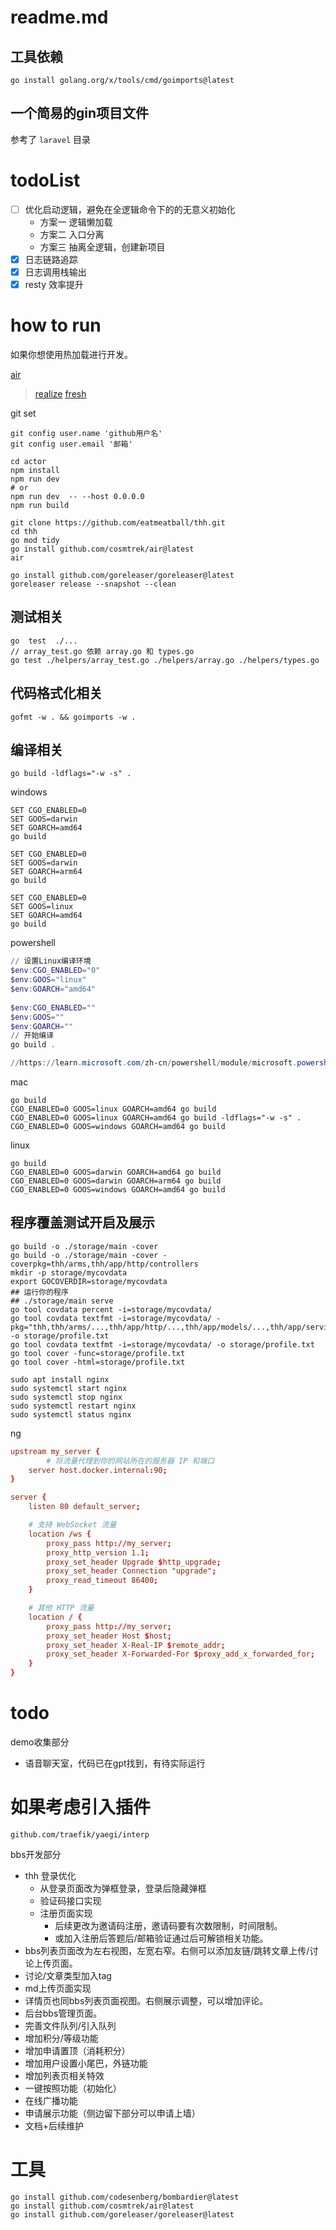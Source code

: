 # readme.md

## 工具依赖
```
go install golang.org/x/tools/cmd/goimports@latest
```

## 一个简易的gin项目文件

参考了 `laravel` 目录

# todoList

- [ ] 优化启动逻辑，避免在全逻辑命令下的的无意义初始化
  - 方案一 逻辑懒加载
  - 方案二 入口分离
  - 方案三 抽离全逻辑，创建新项目
- [x] 日志链路追踪
- [x] 日志调用栈输出
- [x] resty 效率提升

# how to run

如果你想使用热加载进行开发。

[air](https://github.com/cosmtrek/air)

> [realize](https://github.com/oxequa/realize)
> [fresh](https://github.com/gravityblast/fresh)

git set

```shell
git config user.name 'github用户名'  
git config user.email '邮箱'
```


```shell
cd actor
npm install
npm run dev 
# or 
npm run dev  -- --host 0.0.0.0
npm run build
```

```shell
git clone https://github.com/eatmeatball/thh.git 
cd thh
go mod tidy
go install github.com/cosmtrek/air@latest
air 
```

```shell
go install github.com/goreleaser/goreleaser@latest
goreleaser release --snapshot --clean  
```

## 测试相关
```text
go  test  ./...   
// array_test.go 依赖 array.go 和 types.go
go test ./helpers/array_test.go ./helpers/array.go ./helpers/types.go 
```

## 代码格式化相关

```shell    
gofmt -w . && goimports -w .   
```

## 编译相关

```
go build -ldflags="-w -s" .
```
windows
```
SET CGO_ENABLED=0
SET GOOS=darwin
SET GOARCH=amd64
go build

SET CGO_ENABLED=0
SET GOOS=darwin
SET GOARCH=arm64
go build

SET CGO_ENABLED=0
SET GOOS=linux
SET GOARCH=amd64
go build
```

powershell
```powershell
// 设置Linux编译环境
$env:CGO_ENABLED="0"
$env:GOOS="linux"
$env:GOARCH="amd64"
 
$env:CGO_ENABLED=""
$env:GOOS=""
$env:GOARCH=""
// 开始编译
go build .

//https://learn.microsoft.com/zh-cn/powershell/module/microsoft.powershell.core/about/about_environment_variables?view=powershell-5.1
```

mac
```
go build
CGO_ENABLED=0 GOOS=linux GOARCH=amd64 go build
CGO_ENABLED=0 GOOS=linux GOARCH=amd64 go build -ldflags="-w -s" .
CGO_ENABLED=0 GOOS=windows GOARCH=amd64 go build
```

linux
```
go build
CGO_ENABLED=0 GOOS=darwin GOARCH=amd64 go build
CGO_ENABLED=0 GOOS=darwin GOARCH=arm64 go build
CGO_ENABLED=0 GOOS=windows GOARCH=amd64 go build
```


## 程序覆盖测试开启及展示

```shell
go build -o ./storage/main -cover 
go build -o ./storage/main -cover -coverpkg=thh/arms,thh/app/http/controllers
mkdir -p storage/mycovdata
export GOCOVERDIR=storage/mycovdata
## 运行你的程序
## ./storage/main serve
go tool covdata percent -i=storage/mycovdata/
go tool covdata textfmt -i=storage/mycovdata/ -pkg="thh,thh/arms/...,thh/app/http/...,thh/app/models/...,thh/app/service/..." -o storage/profile.txt
go tool covdata textfmt -i=storage/mycovdata/ -o storage/profile.txt
go tool cover -func=storage/profile.txt
go tool cover -html=storage/profile.txt
```

```shell
sudo apt install nginx
sudo systemctl start nginx
sudo systemctl stop nginx
sudo systemctl restart nginx
sudo systemctl status nginx
```


ng
```conf
upstream my_server {
        # 将流量代理到你的网站所在的服务器 IP 和端口
    server host.docker.internal:90;
}

server {
    listen 80 default_server;

    # 支持 WebSocket 流量
    location /ws {
        proxy_pass http://my_server;
        proxy_http_version 1.1;
        proxy_set_header Upgrade $http_upgrade;
        proxy_set_header Connection "upgrade";
        proxy_read_timeout 86400;
    }

    # 其他 HTTP 流量
    location / {
        proxy_pass http://my_server;
        proxy_set_header Host $host;
        proxy_set_header X-Real-IP $remote_addr;
        proxy_set_header X-Forwarded-For $proxy_add_x_forwarded_for;
    }
}
```


# todo

demo收集部分

- 语音聊天室，代码已在gpt找到，有待实际运行

# 如果考虑引入插件

`github.com/traefik/yaegi/interp`
  

bbs开发部分

- thh 登录优化
  - 从登录页面改为弹框登录，登录后隐藏弹框
  - 验证码接口实现
  - 注册页面实现
    - 后续更改为邀请码注册，邀请码要有次数限制，时间限制。
    - 或加入注册后答题后/邮箱验证通过后可解锁相关功能。
- bbs列表页面改为左右视图，左宽右窄。右侧可以添加友链/跳转文章上传/讨论上传页面。
- 讨论/文章类型加入tag
- md上传页面实现
- 详情页也同bbs列表页面视图。右侧展示调整，可以增加评论。
- 后台bbs管理页面。
- 完善文件队列/引入队列
- 增加积分/等级功能
- 增加申请置顶（消耗积分）
- 增加用户设置小尾巴，外链功能
- 增加列表页相关特效
- 一键按照功能（初始化）
- 在线广播功能
- 申请展示功能（侧边留下部分可以申请上墙）
- 文档+后续维护

#  工具
```shell
go install github.com/codesenberg/bombardier@latest
go install github.com/cosmtrek/air@latest
go install github.com/goreleaser/goreleaser@latest
```
